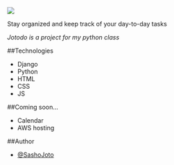 <img src="static/images/logo.png">

Stay organized and keep track of your day-to-day tasks

*Jotodo is a project for my python class*

##Technologies

- Django
- Python
- HTML
- CSS
- JS

##Coming soon...

- Calendar
- AWS hosting

##Author

- [@SashoJoto](https://github.com/SashoJoto)
